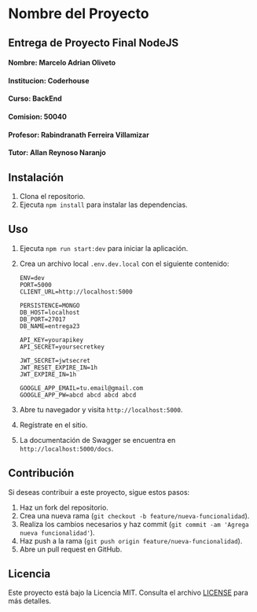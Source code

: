 # Nombre del Proyecto

## Entrega de Proyecto Final NodeJS

#### Nombre: Marcelo Adrian Oliveto

#### Institucion: Coderhouse

#### Curso: BackEnd

#### Comision: 50040

#### Profesor: Rabindranath Ferreira Villamizar

#### Tutor: Allan Reynoso Naranjo

## Instalación

1. Clona el repositorio.
2. Ejecuta `npm install` para instalar las dependencias.

## Uso

1. Ejecuta `npm run start:dev` para iniciar la aplicación.
2. Crea un archivo local `.env.dev.local` con el siguiente contenido:

    ```env
    ENV=dev
    PORT=5000
    CLIENT_URL=http://localhost:5000

    PERSISTENCE=MONGO
    DB_HOST=localhost
    DB_PORT=27017
    DB_NAME=entrega23

    API_KEY=yourapikey
    API_SECRET=yoursecretkey

    JWT_SECRET=jwtsecret
    JWT_RESET_EXPIRE_IN=1h
    JWT_EXPIRE_IN=1h

    GOOGLE_APP_EMAIL=tu.email@gmail.com
    GOOGLE_APP_PW=abcd abcd abcd abcd
    ```

3. Abre tu navegador y visita `http://localhost:5000`.
4. Regístrate en el sitio.
5. La documentación de Swagger se encuentra en `http://localhost:5000/docs`.

## Contribución

Si deseas contribuir a este proyecto, sigue estos pasos:

1. Haz un fork del repositorio.
2. Crea una nueva rama (`git checkout -b feature/nueva-funcionalidad`).
3. Realiza los cambios necesarios y haz commit (`git commit -am 'Agrega nueva funcionalidad'`).
4. Haz push a la rama (`git push origin feature/nueva-funcionalidad`).
5. Abre un pull request en GitHub.

## Licencia

Este proyecto está bajo la Licencia MIT. Consulta el archivo [LICENSE](LICENSE) para más detalles.